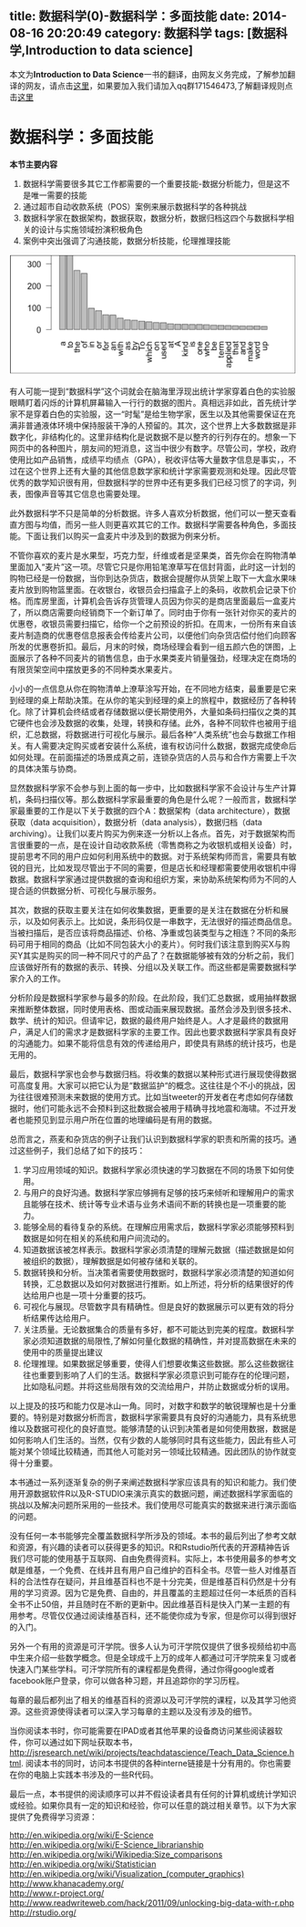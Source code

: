 title: 数据科学(0)-数据科学：多面技能
date: 2014-08-16 20:20:49
category: 数据科学
tags: [数据科学,Introduction to data science]
---

本文为**Introduction to Data Science**一书的翻译，由网友义务完成，了解参加翻译的网友，请点击[这里](https://github.com/johnstart/data-science/blob/gh-pages/task.md)，如果要加入我们请加入qq群171546473,了解翻译规则点击[这里](https://github.com/johnstart/data-science/blob/gh-pages/index.md)

# 数据科学：多面技能

**本节主要内容**

1. 数据科学需要很多其它工作都需要的一个重要技能-数据分析能力，但是这不是唯一需要的技能
2. 通过超市自动收款系统（POS）案例来展示数据科学的各种挑战
3. 数据科学家在数据架构，数据获取，数据分析，数据归档这四个与数据科学相关的设计与实施领域扮演积极角色
4. 案例中突出强调了沟通技能，数据分析技能，伦理推理技能

![skills](/img/datascience/section1-1.png)

有人可能一提到“数据科学”这个词就会在脑海里浮现出统计学家穿着白色的实验服眼睛盯着闪烁的计算机屏幕输入一行行的数据的图片。真相远非如此，首先统计学家不是穿着白色的实验服，这一“时髦”是给生物学家，医生以及其他需要保证在充满非普通液体环境中保持服装干净的人预留的。其次，这个世界上大多数数据是非数字化，非结构化的。这里非结构化是说数据不是以整齐的行列存在的。想象一下网页中的各种图片，朋友间的短消息，这当中很少有数字。尽管公司，学校，政府使用比如产品销售，成绩平均绩点（GPA），税收评估等大量数字信息是事实，，不过在这个世界上还有大量的其他信息数学家和统计学家需要观测和处理。因此尽管优秀的数学知识很有用，但数据科学的世界中还有更多我们已经习惯了的字词，列表，图像声音等其它信息也需要处理。

此外数据科学不只是简单的分析数据。许多人喜欢分析数据，他们可以一整天查看直方图与均值，而另一些人则更喜欢其它的工作。数据科学需要各种角色，多面技能。下面让我们以购买一盒麦片中涉及到的数据为例来分析。

不管你喜欢的麦片是水果型，巧克力型，纤维或者是坚果类，首先你会在购物清单里面加入“麦片”这一项。尽管它只是你用铅笔潦草写在信封背面，此时这一计划的购物已经是一份数据，当你到达杂货店，数据会提醒你从货架上取下一大盒水果味麦片放到购物篮里面。在收银台，收银员会扫描盒子上的条码，收款机会记录下价格。而库房里面，计算机会告诉存货管理人员因为你买的是商店里面最后一盒麦片了，所以商店需要向经销商下一个新订单了。同时由于你有一张针对你买的麦片的优惠卷，收银员需要扫描它，给你一个之前预设的折扣。在周末，一份所有来自该麦片制造商的优惠卷信息报表会传给麦片公司，以便他们向杂货店偿付他们向顾客所发的优惠卷折扣。最后，月末的时候，商场经理会看到一组五颜六色的饼图，上面展示了各种不同麦片的销售信息，由于水果类麦片销量强劲，经理决定在商场的有限货架空间中摆放更多的不同种类水果麦片。

小小的一点信息从你在购物清单上潦草涂写开始，在不同地方结束，最重要是它来到经理的桌上帮助决策。在从你的笔尖到经理的桌上的旅程中，数据经历了各种转化。除了计算机会终结或者存储数据以便长期使用外，大量如条码扫描仪之类的其它硬件也会涉及数据的收集，处理，转换和存储。此外，各种不同软件也被用于组织，汇总数据，将数据进行可视化与展示。最后各种“人类系统”也会与数据工作相关。有人需要决定购买或者安装什么系统，谁有权访问什么数据，数据完成使命后如何处理。在前面描述的场景成真之前，连锁杂货店的人员与和合作方需要上千次的具体决策与协商。

显然数据科学家不会参与到上面的每一步中，比如数据科学家不会设计与生产计算机，条码扫描仪等。那么数据科学家最重要的角色是什么呢？一般而言，数据科学家最重要的工作是以下关于数据的四个A：数据架构（data architecture），数据获取（data acquisition），数据分析（data analysis），数据归档（data archiving）。让我们以麦片购买为例来逐一分析以上各点。首先，对于数据架构而言很重要的一点，是在设计自动收款系统（零售商称之为收银机或相关设备）时，提前思考不同的用户应如何利用系统中的数据。对于系统架构师而言，需要具有敏锐的目光，比如发现尽管出于不同的需要，但是店长和经理都需要使用收银机中得数据。数据科学家通过提供数据的查询和组织方案，来协助系统架构师为不同的人提合适的供数据分析、可视化与展示服务。

其次，数据的获取主要关注在如何收集数据，更重要的是关注在数据在分析和展示，以及如何表示上。比如说，条形码仅是一串数字，无法很好的描述商品信息。当被扫描后，是否应该将商品描述、价格、净重或包装类型与之相连？不同的条形码可用于相同的商品（比如不同包装大小的麦片）。何时我们该注意到购买X与购买Y其实是购买的同一种不同尺寸的产品了？在数据能够被有效的分析之前，我们应该做好所有的数据的表示、转换、分组以及关联工作。而这些都是需要数据科学家介入的工作。

分析阶段是数据科学家参与最多的阶段。在此阶段，我们汇总数据，或用抽样数据来推断整体数据，同时使用表格、图或动画来展现数据。虽然会涉及到很多技术、数学、统计的知识。但请牢记，数据的最终用户始终是人。人才是最终的数据用户，满足人们的需求才是数据科学家的主要工作。因此也要求数据科学家具有良好的沟通能力。如果不能将信息有效的传递给用户，即使具有熟练的统计技巧，也是无用的。

最后，数据科学家也会参与数据归档。将收集的数据以某种形式进行展现使得数据可高度复用。大家可以把它认为是“数据监护“的概念。这往往是个不小的挑战，因为往往很难预测未来数据的使用方式。比如当tweeter的开发者在考虑如何存储数据时，他们可能永远不会预料到这批数据会被用于精确寻找地震和海啸。不过开发者也能预见到显示用户所在位置的地理编码是有用的数据。

总而言之，燕麦和杂货店的例子让我们认识到数据科学家的职责和所需的技巧。通过这些例子，我们总结了如下的技巧：

1. 学习应用领域的知识。数据科学家必须快速的学习数据在不同的场景下如何使用。
2. 与用户的良好沟通。数据科学家应够拥有足够的技巧来倾听和理解用户的需求且能够在技术、统计等专业术语与业务术语间不断的转换也是一项重要的能力。
3. 能够全局的看待复杂的系统。在理解应用需求后，数据科学家必须能够预料到数据是如何在相关的系统和用户间流动的。
4. 知道数据该被怎样表示。数据科学家必须清楚的理解元数据（描述数据是如何被组织的数据），理解数据是如何被存储和关联的。
5. 数据转换和分析。当决策者需要使用数据时，数据科学家必须清楚的知道如何转换，汇总数据以及如何对数据进行推断。如上所述，将分析的结果很好的传达给用户也是一项十分重要的技巧。
6. 可视化与展现。尽管数字具有精确性。但是良好的数据展示可以更有效的将分析结果传达给用户。
7. 关注质量。无论数据集合的质量有多好，都不可能达到完美的程度。数据科学家必须知道数据的局限性,了解如何量化数据的精确性，并对提高数据在未来的使用中的质量提出建议
8. 伦理推理。如果数据足够重要，使得人们想要收集这些数据。那么这些数据往往也重要到影响了人们的生活。数据科学家必须意识到可能存在的伦理问题，比如隐私问题。并将这些局限有效的交流给用户，并防止数据或分析的误用。

以上提及的技巧和能力仅是冰山一角。同时，对数字和数学的敏锐理解也是十分重要的。特别是对数据分析而言，数据科学家需要具有良好的沟通能力，具有系统思维以及数据可视化的良好直觉。能够清楚的认识到决策者是如何使用数据，数据是如何影响人们生活的。当然，仅有少数的人能够同时具有这些能力，因此有些人可能对某个领域比较精通，而其他人可能对另一领域比较精通。因此团队的协作就变得十分重要。

本书通过一系列逐渐复杂的例子来阐述数据科学家应该具有的知识和能力。我们使用开源数据软件R以及R-STUDIO来演示真实的数据问题，阐述数据科学家面临的挑战以及解决问题所采用的一些技术。我们使用尽可能真实的数据来进行演示面临的问题。

没有任何一本书能够完全覆盖数据科学所涉及的领域。本书的最后列出了参考文献和资源，有兴趣的读者可以获得更多的知识。R和Rstudio所代表的开源精神告诉我们尽可能的使用基于互联网、自由免费得资料。实际上，本书使用最多的参考文献是维基，一个免费、在线并且有用户自己维护的百科全书。尽管一些人对维基百科的合法性存在疑问，并且维基百科也不是十分完美，但是维基百科仍然是十分有用的学习资源。因为它是免费、自由的，并且覆盖的主题超过任何一本纸质的百科全书不止50倍，并且随时在不断的更新中。因此维基百科是快入门某一主题的有用参考。尽管仅仅通过阅读维基百科，还不能使你成为专家，但是你可以得到很好的入门。

另外一个有用的资源是可汗学院。很多人认为可汗学院仅提供了很多视频给初中高中生来介绍一些数学概念。但是全球成千上万的成年人都通过可汗学院来复习或者快速入门某些学科。可汗学院所有的课程都是免费得，通过你得google或者facebook账户登录，你可以做各种习题，并且追踪你的学习历程。

每章的最后都列出了相关的维基百科的资源以及可汗学院的课程，以及其学习他资源。这些资源使得读者可以深入学习每章的主题以及没有涉及的细节。

当你阅读本书时，你可能需要在IPAD或者其他苹果的设备商访问某些阅读器软件，你可以通过如下网址获取本书，http://jsresearch.net/wiki/projects/teachdatascience/Teach_Data_Science.html. 阅读本书的同时，访问本书提供的各种interne链接是十分有用的。你也需要在你的电脑上实践本书涉及的一些R代码。

最后一点，本书提供的阅读顺序可以并不假设读者具有任何的计算机或统计学知识或经验。如果你具有一定的知识和经验，你可以任意的跳过相关章节。以下为大家提供了免费得学习资源：

http://en.wikipedia.org/wiki/E-Science   
http://en.wikipedia.org/wiki/E-Science_librarianship  
http://en.wikipedia.org/wiki/Wikipedia:Size_comparisons  
http://en.wikipedia.org/wiki/Statistician  
http://en.wikipedia.org/wiki/Visualization_(computer_graphics)  
http://www.khanacademy.org/  
http://www.r-project.org/  
http://www.readwriteweb.com/hack/2011/09/unlocking-big-data-with-r.php  
http://rstudio.org/  


